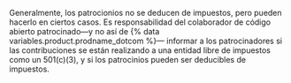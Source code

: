Generalmente, los patrocionios no se deducen de impuestos, pero pueden hacerlo en ciertos casos. Es responsabilidad del colaborador de código abierto patrocinado—y no así de {% data variables.product.prodname_dotcom %}— informar a los patrocinadores si las contribuciones se están realizando a una entidad libre de impuestos como un 501(c)(3), y si los patrocinios pueden ser deducibles de impuestos.
